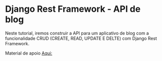 
# Django Rest Framework - API de blog

Neste tutorial, iremos construir a API para um aplicativo de blog com a funcionalidade CRUD (CREATE, READ, UPDATE E DELTE)
com Django Rest Framework.  

Material de apoio [Aqui:](https://wsvincent.com/django-rest-framework-tutorial/)



